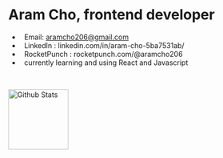 # Aram Cho, frontend developer


* &nbsp; Email: aramcho206@gmail.com
* &nbsp; LinkedIn : linkedin.com/in/aram-cho-5ba7531ab/
* &nbsp; RocketPunch : rocketpunch.com/@aramcho206
* &nbsp; currently learning and using React and Javascript
<br>

<p>
  <img height="120" align="left" alt="Github Stats" src="https://github-readme-stats.vercel.app/api?username=aramcho206">
</p>


